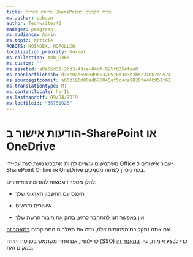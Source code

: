 ```yaml
---
title: פתיחת ספריית SharePoint בסייר הקבצים
ms.author: pebaum
author: Techwriter40
manager: pamgreen
ms.audience: Admin
ms.topic: article
ROBOTS: NOINDEX, NOFOLLOW
localization_priority: Normal
ms.collection: Adm_O365
ms.custom: ''
ms.assetid: a8e56d32-2bd3-43ce-84df-925f6354fee0
ms.openlocfilehash: d33e0ad6903d960320578d3e3b2b5224d07a9574
ms.sourcegitcommit: a65d196d00adb70045af5caca9828fe44b951f61
ms.translationtype: MT
ms.contentlocale: he-IL
ms.lasthandoff: 09/04/2019
ms.locfileid: "36751025"
---
```

# <a name="credential-messages-in-sharepoint-or-onedrive"></a>הודעות אישור ב-SharePoint או OneDrive

משתמשים עשויים להיות מתבקש מעת לעת על-ידי Office עבור אישורים ל-SharePoint Online או OneDrive בעת ניסיון לפתוח מסמכים.

להלן מספר דוגמאות להודעות האישורים:

- היכנס עם החשבון הארגוני שלך

- אישורים נדרשים

- אין באפשרותנו להתחבר כרגע, בדוק את חיבור הרשת שלך

אם אתה נתקל בסימפטומים אלה, נסה את השלבים הממוקמים [במאמר זה](https://support.microsoft.com/help/2913639/office-applications-periodically-prompt-for-credentials-to-sharepoint).

לחילופין, אם אתה משתמש בכניסה יחידה (SSO) כדי לבצע אימות, עיין [במאמר זה](https://support.microsoft.com/help/4025962/cant-sign-in-after-update-to-office-2016-build-16-0-7967-on-windows-10) במקום זאת.

